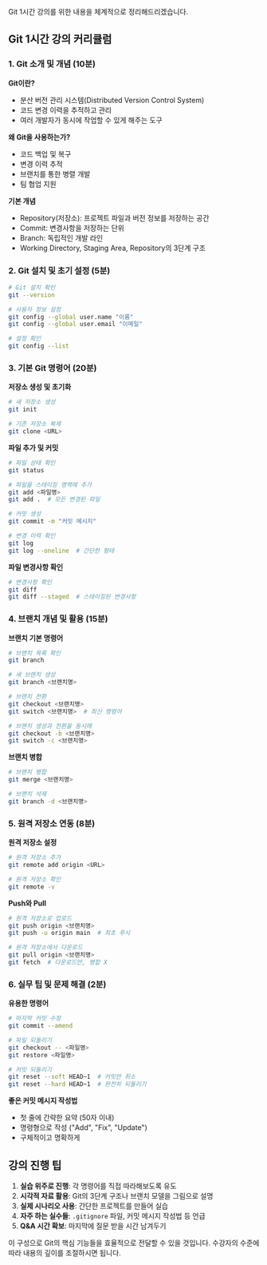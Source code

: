 Git 1시간 강의를 위한 내용을 체계적으로 정리해드리겠습니다.

## Git 1시간 강의 커리큘럼

### 1. Git 소개 및 개념 (10분)
**Git이란?**
- 분산 버전 관리 시스템(Distributed Version Control System)
- 코드 변경 이력을 추적하고 관리
- 여러 개발자가 동시에 작업할 수 있게 해주는 도구

**왜 Git을 사용하는가?**
- 코드 백업 및 복구
- 변경 이력 추적
- 브랜치를 통한 병렬 개발
- 팀 협업 지원

**기본 개념**
- Repository(저장소): 프로젝트 파일과 버전 정보를 저장하는 공간
- Commit: 변경사항을 저장하는 단위
- Branch: 독립적인 개발 라인
- Working Directory, Staging Area, Repository의 3단계 구조

### 2. Git 설치 및 초기 설정 (5분)
```bash
# Git 설치 확인
git --version

# 사용자 정보 설정
git config --global user.name "이름"
git config --global user.email "이메일"

# 설정 확인
git config --list
```

### 3. 기본 Git 명령어 (20분)

**저장소 생성 및 초기화**
```bash
# 새 저장소 생성
git init

# 기존 저장소 복제
git clone <URL>
```

**파일 추가 및 커밋**
```bash
# 파일 상태 확인
git status

# 파일을 스테이징 영역에 추가
git add <파일명>
git add .  # 모든 변경된 파일

# 커밋 생성
git commit -m "커밋 메시지"

# 변경 이력 확인
git log
git log --oneline  # 간단한 형태
```

**파일 변경사항 확인**
```bash
# 변경사항 확인
git diff
git diff --staged  # 스테이징된 변경사항
```

### 4. 브랜치 개념 및 활용 (15분)

**브랜치 기본 명령어**
```bash
# 브랜치 목록 확인
git branch

# 새 브랜치 생성
git branch <브랜치명>

# 브랜치 전환
git checkout <브랜치명>
git switch <브랜치명>  # 최신 명령어

# 브랜치 생성과 전환을 동시에
git checkout -b <브랜치명>
git switch -c <브랜치명>
```

**브랜치 병합**
```bash
# 브랜치 병합
git merge <브랜치명>

# 브랜치 삭제
git branch -d <브랜치명>
```

### 5. 원격 저장소 연동 (8분)

**원격 저장소 설정**
```bash
# 원격 저장소 추가
git remote add origin <URL>

# 원격 저장소 확인
git remote -v
```

**Push와 Pull**
```bash
# 원격 저장소로 업로드
git push origin <브랜치명>
git push -u origin main  # 최초 푸시

# 원격 저장소에서 다운로드
git pull origin <브랜치명>
git fetch  # 다운로드만, 병합 X
```

### 6. 실무 팁 및 문제 해결 (2분)

**유용한 명령어**
```bash
# 마지막 커밋 수정
git commit --amend

# 파일 되돌리기
git checkout -- <파일명>
git restore <파일명>

# 커밋 되돌리기
git reset --soft HEAD~1  # 커밋만 취소
git reset --hard HEAD~1  # 완전히 되돌리기
```

**좋은 커밋 메시지 작성법**
- 첫 줄에 간략한 요약 (50자 이내)
- 명령형으로 작성 ("Add", "Fix", "Update")
- 구체적이고 명확하게

## 강의 진행 팁

1. **실습 위주로 진행**: 각 명령어를 직접 따라해보도록 유도
2. **시각적 자료 활용**: Git의 3단계 구조나 브랜치 모델을 그림으로 설명
3. **실제 시나리오 사용**: 간단한 프로젝트를 만들어 실습
4. **자주 하는 실수들**: `.gitignore` 파일, 커밋 메시지 작성법 등 언급
5. **Q&A 시간 확보**: 마지막에 질문 받을 시간 남겨두기

이 구성으로 Git의 핵심 기능들을 효율적으로 전달할 수 있을 것입니다. 수강자의 수준에 따라 내용의 깊이를 조절하시면 됩니다.
